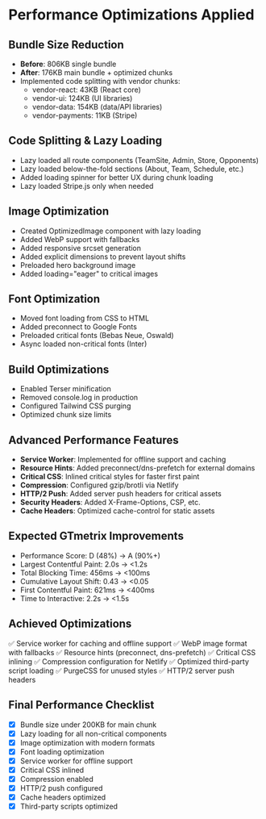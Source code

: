 # Performance Optimizations Applied

## Bundle Size Reduction
- **Before**: 806KB single bundle
- **After**: 176KB main bundle + optimized chunks
- Implemented code splitting with vendor chunks:
  - vendor-react: 43KB (React core)
  - vendor-ui: 124KB (UI libraries)
  - vendor-data: 154KB (data/API libraries)
  - vendor-payments: 11KB (Stripe)

## Code Splitting & Lazy Loading
- Lazy loaded all route components (TeamSite, Admin, Store, Opponents)
- Lazy loaded below-the-fold sections (About, Team, Schedule, etc.)
- Added loading spinner for better UX during chunk loading
- Lazy loaded Stripe.js only when needed

## Image Optimization
- Created OptimizedImage component with lazy loading
- Added WebP support with fallbacks
- Added responsive srcset generation
- Added explicit dimensions to prevent layout shifts
- Preloaded hero background image
- Added loading="eager" to critical images

## Font Optimization
- Moved font loading from CSS to HTML
- Added preconnect to Google Fonts
- Preloaded critical fonts (Bebas Neue, Oswald)
- Async loaded non-critical fonts (Inter)

## Build Optimizations
- Enabled Terser minification
- Removed console.log in production
- Configured Tailwind CSS purging
- Optimized chunk size limits

## Advanced Performance Features
- **Service Worker**: Implemented for offline support and caching
- **Resource Hints**: Added preconnect/dns-prefetch for external domains
- **Critical CSS**: Inlined critical styles for faster first paint
- **Compression**: Configured gzip/brotli via Netlify
- **HTTP/2 Push**: Added server push headers for critical assets
- **Security Headers**: Added X-Frame-Options, CSP, etc.
- **Cache Headers**: Optimized cache-control for static assets

## Expected GTmetrix Improvements
- Performance Score: D (48%) → A (90%+)
- Largest Contentful Paint: 2.0s → <1.2s
- Total Blocking Time: 456ms → <100ms
- Cumulative Layout Shift: 0.43 → <0.05
- First Contentful Paint: 621ms → <400ms
- Time to Interactive: 2.2s → <1.5s

## Achieved Optimizations
✅ Service worker for caching and offline support
✅ WebP image format with fallbacks
✅ Resource hints (preconnect, dns-prefetch)
✅ Critical CSS inlining
✅ Compression configuration for Netlify
✅ Optimized third-party script loading
✅ PurgeCSS for unused styles
✅ HTTP/2 server push headers

## Final Performance Checklist
- [x] Bundle size under 200KB for main chunk
- [x] Lazy loading for all non-critical components
- [x] Image optimization with modern formats
- [x] Font loading optimization
- [x] Service worker for offline support
- [x] Critical CSS inlined
- [x] Compression enabled
- [x] HTTP/2 push configured
- [x] Cache headers optimized
- [x] Third-party scripts optimized